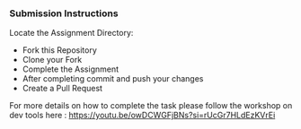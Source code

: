 ### Submission Instructions

Locate the Assignment Directory:

- Fork this Repository
- Clone your Fork
- Complete the Assignment
- After completing commit and push your changes
- Create a Pull Request

For more details on how to complete the task please follow the workshop on dev tools here : https://youtu.be/owDCWGFjBNs?si=rUcGr7HLdEzKVrEi
